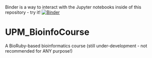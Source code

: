 Binder is a way to interact with the Jupyter notebooks inside of this repository - try it!
[![Binder](http://mybinder.org/badge.svg)](https://mybinder.org/v2/gh/markwilkinson/UPM_BioinfoCourse/master)




# UPM_BioinfoCourse
A BioRuby-based bioinformatics course (still under-development - not recommended for ANY purpose!)
